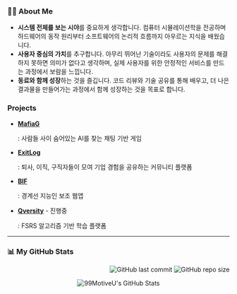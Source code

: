 ### 🙋‍♂️ About Me

-   **시스템 전체를 보는 시야**를 중요하게 생각합니다. 컴퓨터 시뮬레이션학을 전공하며 하드웨어의 동작 원리부터 소프트웨어의 논리적 흐름까지 아우르는 지식을 배웠습니다.
-   **사용자 중심의 가치**를 추구합니다. 아무리 뛰어난 기술이라도 사용자의 문제를 해결하지 못하면 의미가 없다고 생각하며, 실제 사용자를 위한 안정적인 서비스를 만드는 과정에서 보람을 느낍니다.
-   **동료와 함께 성장**하는 것을 즐깁니다. 코드 리뷰와 기술 공유를 통해 배우고, 더 나은 결과물을 만들어가는 과정에서 함께 성장하는 것을 목표로 합니다.


### Projects
- [**MafiaG**](https://github.com/99MotiveU/MafiaG)
  
  : 사람들 사이 숨어있는 AI를 찾는 채팅 기반 게임
    
  
- [**ExitLog**](https://github.com/99MotiveU/ExitLog)
  
  : 퇴사, 이직, 구직자들이 모여 기업 경험을 공유하는 커뮤니티 플랫폼

  
- [**BIF**](https://github.com/99MotiveU/Better-In-Focust-BIF)

  : 경계선 지능인 보조 웹앱


- [**Qversity**](https://github.com/99MotiveU/Qversity) - 진행중

  
  : FSRS 알고리즘 기반 학습 플랫폼

---


### 📊 My GitHub Stats 
<p align="right">
  <img alt="GitHub last commit" src="https://img.shields.io/github/last-commit/99MotiveU/test?style=flat-square&color=blue">
  <img alt="GitHub repo size" src="https://img.shields.io/github/repo-size/99MotiveU/test?style=flat-square&color=green">
</p>

<p align="center">
  <img src="https://github-readme-stats.vercel.app/api?username=99MotiveU&show_icons=true&theme=transparent&hide_border=true" alt="99MotiveU's GitHub Stats" />
</p>


